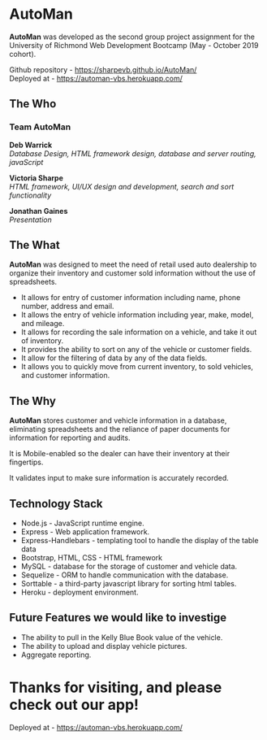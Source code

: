 # AutoMan

**AutoMan** was developed as the second group project assignment for the University of Richmond Web Development Bootcamp (May - October 2019 cohort).

Github repository - https://sharpevb.github.io/AutoMan/  
Deployed at - https://automan-vbs.herokuapp.com/

## The Who

### Team AutoMan

**Deb Warrick**  
*Database Design, HTML framework design, database and server routing, javaScript*

**Victoria Sharpe**  
*HTML framework, UI/UX design and development, search and sort functionality*

**Jonathan Gaines**  
*Presentation*

## The What

**AutoMan** was designed to meet the need of retail used auto dealership to organize their inventory and customer sold information without the use of spreadsheets.

* It allows for entry of customer information including name, phone number, address and email.
* It allows the entry of vehicle information including year, make, model, and mileage.
* It allows for recording the sale information on a vehicle, and take it out of inventory.
* It provides the ability to sort on any of the vehicle or customer fields.
* It allow for the filtering of data by any of the data fields.
* It allows you to quickly move from current inventory, to sold vehicles, and customer information.

## The Why

**AutoMan** stores customer and vehicle information in a database, eliminating spreadsheets and the reliance of paper documents for information for reporting and audits.

It is Mobile-enabled so the dealer can have their inventory at their fingertips.

It validates input to make sure information is accurately recorded.

## Technology Stack
* Node.js - JavaScript runtime engine.
* Express - Web application framework.
* Express-Handlebars - templating tool to handle the display of the table data
* Bootstrap, HTML, CSS - HTML framework
* MySQL - database for the storage of customer and vehicle data.
* Sequelize - ORM to handle communication with the database.
* Sorttable - a third-party javascript library for sorting html tables.
* Heroku - deployment environment.

## Future Features we would like to investige
* The ability to pull in the Kelly Blue Book value of the vehicle.
* The ability to upload and display vehicle pictures.
* Aggregate reporting.

# Thanks for visiting, and please check out our app!
Deployed at - https://automan-vbs.herokuapp.com/
